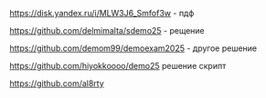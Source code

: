 https://disk.yandex.ru/i/MLW3J6_Smfof3w - пдф

https://github.com/delmimalta/sdemo25 - рещение

https://github.com/demom99/demoexam2025 - другое решение

https://github.com/hiyokkoooo/demo25 решение скрипт

https://github.com/al8rty
